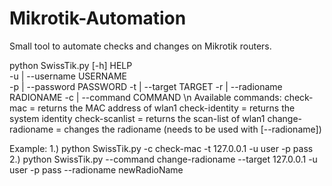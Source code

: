 # Mikrotik-Automation
Small tool to automate checks and changes on Mikrotik routers. 

[Usage]:<br />
python SwissTik.py [-h] HELP<br />
-u | --username USERNAME<br />
-p | --password PASSWORD
-t | --target TARGET
-r | --radioname RADIONAME
-c | --command COMMAND
\n
Available commands: 
check-mac = returns the MAC address of wlan1
check-identity = returns the system identity
check-scanlist = returns the scan-list of wlan1
change-radioname = changes the radioname (needs to be used with [--radioname])

Example:
1.) python SwissTik.py -c check-mac -t 127.0.0.1 -u user -p pass
2.) python SwissTik.py --command change-radioname --target 127.0.0.1 -u user -p pass --radioname newRadioName
